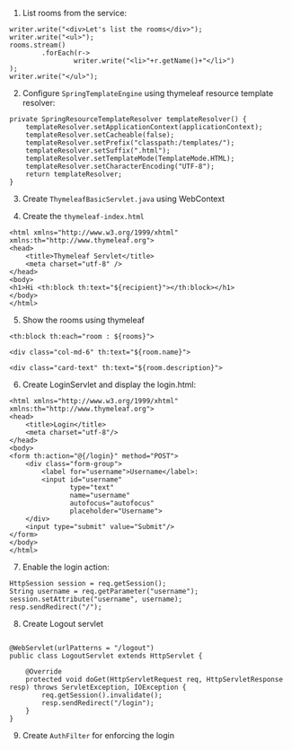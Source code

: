 1. List rooms from the service: 

```
writer.write("<div>Let's list the rooms</div>");
writer.write("<ul>");
rooms.stream()
        .forEach(r->
                writer.write("<li>"+r.getName()+"</li>")
);
writer.write("</ul>");
```


2. Configure `SpringTemplateEngine` using thymeleaf resource template resolver: 

```
private SpringResourceTemplateResolver templateResolver() {
    templateResolver.setApplicationContext(applicationContext);
    templateResolver.setCacheable(false);
    templateResolver.setPrefix("classpath:/templates/");
    templateResolver.setSuffix(".html");
    templateResolver.setTemplateMode(TemplateMode.HTML);
    templateResolver.setCharacterEncoding("UTF-8");
    return templateResolver;
}
```

3. Create `ThymeleafBasicServlet.java` using WebContext


4. Create the `thymeleaf-index.html`

```
<html xmlns="http://www.w3.org/1999/xhtml" xmlns:th="http://www.thymeleaf.org">
<head>
    <title>Thymeleaf Servlet</title>
    <meta charset="utf-8" />
</head>
<body>
<h1>Hi <th:block th:text="${recipient}"></th:block></h1>
</body>
</html>
```



5. Show the rooms using thymeleaf 

```
<th:block th:each="room : ${rooms}">

<div class="col-md-6" th:text="${room.name}">

<div class="card-text" th:text="${room.description}">
```

6. Create LoginServlet and display the login.html: 
```
<html xmlns="http://www.w3.org/1999/xhtml" xmlns:th="http://www.thymeleaf.org">
<head>
    <title>Login</title>
    <meta charset="utf-8"/>
</head>
<body>
<form th:action="@{/login}" method="POST">
    <div class="form-group">
        <label for="username">Username</label>:
        <input id="username"
               type="text"
               name="username"
               autofocus="autofocus"
               placeholder="Username">
    </div>
    <input type="submit" value="Submit"/>
</form>
</body>
</html>
```

7. Enable the login action: 


```
HttpSession session = req.getSession();
String username = req.getParameter("username");
session.setAttribute("username", username);
resp.sendRedirect("/");

```

8. Create Logout servlet


```

@WebServlet(urlPatterns = "/logout")
public class LogoutServlet extends HttpServlet {

    @Override
    protected void doGet(HttpServletRequest req, HttpServletResponse resp) throws ServletException, IOException {
        req.getSession().invalidate(); 
        resp.sendRedirect("/login");
    }
}
```


9. Create `AuthFilter` for enforcing the login